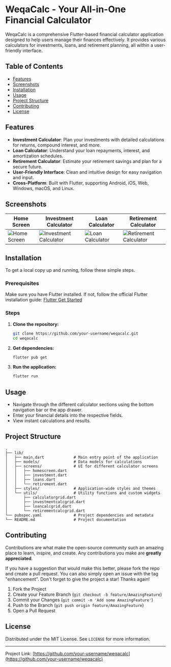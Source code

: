 # WeqaCalc - Your All-in-One Financial Calculator

WeqaCalc is a comprehensive Flutter-based financial calculator application designed to help users manage their finances effectively. It provides various calculators for investments, loans, and retirement planning, all within a user-friendly interface.

## Table of Contents

- [Features](#features)
- [Screenshots](#screenshots)
- [Installation](#installation)
- [Usage](#usage)
- [Project Structure](#project-structure)
- [Contributing](#contributing)
- [License](#license)

## Features

- **Investment Calculator**: Plan your investments with detailed calculations for returns, compound interest, and more.
- **Loan Calculator**: Understand your loan repayments, interest, and amortization schedules.
- **Retirement Calculator**: Estimate your retirement savings and plan for a secure future.
- **User-Friendly Interface**: Clean and intuitive design for easy navigation and input.
- **Cross-Platform**: Built with Flutter, supporting Android, iOS, Web, Windows, macOS, and Linux.

## Screenshots

<!-- Add screenshots of your application here. Example: -->

| Home Screen | Investment Calculator | Loan Calculator | Retirement Calculator |
|-------------|-----------------------|-----------------|-----------------------|
| ![Home Screen](https://via.placeholder.com/200x400?text=Home+Screen) | ![Investment Calculator](https://via.placeholder.com/200x400?text=Investment+Calculator) | ![Loan Calculator](https://via.placeholder.com/200x400?text=Loan+Calculator) | ![Retirement Calculator](https://via.placeholder.com/200x400?text=Retirement+Calculator) |

## Installation

To get a local copy up and running, follow these simple steps.

### Prerequisites

Make sure you have Flutter installed. If not, follow the official Flutter installation guide: [Flutter Get Started](https://flutter.dev/docs/get-started/install)

### Steps

1.  **Clone the repository:**
    ```bash
    git clone https://github.com/your-username/weqacalc.git
    cd weqacalc
    ```
2.  **Get dependencies:**
    ```bash
    flutter pub get
    ```
3.  **Run the application:**
    ```bash
    flutter run
    ```

## Usage

-   Navigate through the different calculator sections using the bottom navigation bar or the app drawer.
-   Enter your financial details into the respective fields.
-   View instant calculations and results.

## Project Structure

```
.
├── lib/
│   ├── main.dart             # Main entry point of the application
│   ├── models/               # Data models for calculations
│   ├── screens/              # UI for different calculator screens
│   │   ├── homescreen.dart
│   │   ├── investment.dart
│   │   ├── loans.dart
│   │   └── retirement.dart
│   ├── styles/               # Application-wide styles and themes
│   └── utils/                # Utility functions and custom widgets
│       ├── calculatorgrid.dart
│       ├── investmentcalcgrid.dart
│       ├── loancalcgrid.dart
│       └── retirementcalcgrid.dart
└── pubspec.yaml              # Project dependencies and metadata
└── README.md                 # Project documentation
```

## Contributing

Contributions are what make the open-source community such an amazing place to learn, inspire, and create. Any contributions you make are **greatly appreciated**.

If you have a suggestion that would make this better, please fork the repo and create a pull request. You can also simply open an issue with the tag "enhancement".
Don't forget to give the project a star! Thanks again!

1.  Fork the Project
2.  Create your Feature Branch (`git checkout -b feature/AmazingFeature`)
3.  Commit your Changes (`git commit -m 'Add some AmazingFeature'`)
4.  Push to the Branch (`git push origin feature/AmazingFeature`)
5.  Open a Pull Request

## License

Distributed under the MIT License. See `LICENSE` for more information.

---

Project Link: [https://github.com/your-username/weqacalc](https://github.com/your-username/weqacalc)


